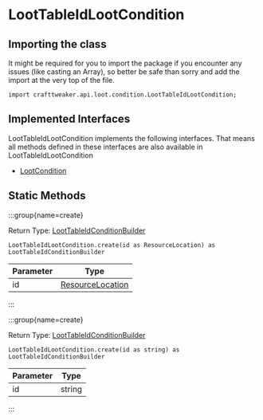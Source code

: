 # LootTableIdLootCondition

## Importing the class

It might be required for you to import the package if you encounter any issues (like casting an Array), so better be safe than sorry and add the import at the very top of the file.
```zenscript
import crafttweaker.api.loot.condition.LootTableIdLootCondition;
```


## Implemented Interfaces
LootTableIdLootCondition implements the following interfaces. That means all methods defined in these interfaces are also available in LootTableIdLootCondition

- [LootCondition](/vanilla/api/loot/condition/LootCondition)

## Static Methods

:::group{name=create}

Return Type: [LootTableIdConditionBuilder](/forge/api/loot/condition/builder/LootTableIdConditionBuilder)

```zenscript
LootTableIdLootCondition.create(id as ResourceLocation) as LootTableIdConditionBuilder
```

| Parameter |                            Type                            |
|-----------|------------------------------------------------------------|
| id        | [ResourceLocation](/vanilla/api/resource/ResourceLocation) |


:::

:::group{name=create}

Return Type: [LootTableIdConditionBuilder](/forge/api/loot/condition/builder/LootTableIdConditionBuilder)

```zenscript
LootTableIdLootCondition.create(id as string) as LootTableIdConditionBuilder
```

| Parameter |  Type  |
|-----------|--------|
| id        | string |


:::

